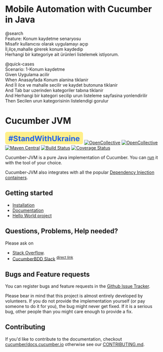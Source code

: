 # Mobile Automation with Cucumber in Java


@search
<br>Feature: Konum kaydetme senaryosu
<br>Misafir kullanıcısı olarak uygulamayı açıp
<br>İl,ilçe,mahalle girerek konum kaydedip
<br>Herhangi bir kategoriye ait ürünleri listelemek istiyorum.

@quick-cases<br>
  Scenario: 1-Konum kaydetme<br>
    Given Uygulama acilir<br>
     When Anasayfada Konum alanina tiklanir<br>
      And İl ilce ve mahalle secilir ve kaydet butonuna tiklanir<br>
      And Tab bar uzerinden kategoriler tabına tiklanir<br>
      And Herhangi bir kategori secilip urun listeleme sayfasina yonlendirilir<br>
     Then Secilen urun kategorisinin listelendigi gorulur<br>


# Cucumber JVM

[![#StandWithUkraine](https://raw.githubusercontent.com/vshymanskyy/StandWithUkraine/main/badges/StandWithUkraine.svg)](https://vshymanskyy.github.io/StandWithUkraine)
[![OpenCollective](https://opencollective.com/cucumber/backers/badge.svg)](https://opencollective.com/cucumber) 
[![OpenCollective](https://opencollective.com/cucumber/sponsors/badge.svg)](https://opencollective.com/cucumber)
[![Maven Central](https://img.shields.io/maven-central/v/io.cucumber/cucumber-java.svg?label=Maven%20Central)](https://search.maven.org/search?q=g:%22io.cucumber%22%20AND%20a:%22cucumber-java%22)
[![Build Status](https://github.com/cucumber/cucumber-jvm/workflows/Cucumber%20CI/badge.svg)](https://github.com/cucumber/cucumber-jvm/actions)
[![Coverage Status](https://codecov.io/gh/cucumber/cucumber-jvm/branch/main/graph/badge.svg)](https://codecov.io/gh/cucumber/cucumber-jvm/branch/main)

Cucumber-JVM is a pure Java implementation of Cucumber. 
You can [run](https://cucumber.io/docs/cucumber/api/#running-cucumber) it with 
the tool of your choice.

Cucumber-JVM also integrates with all the popular 
[Dependency Injection containers](https://cucumber.io/docs/installation/java/#dependency-injection).

## Getting started
 * [Installation](https://cucumber.io/docs/installation/java/)
 * [Documentation](https://cucumber.io/docs/cucumber/)
 * [Hello World project](https://github.com/cucumber/cucumber-java-skeleton)

## Questions, Problems, Help needed?

Please ask on 
 * [Stack Overflow](https://stackoverflow.com/questions/tagged/cucumber-jvm).
 * [CucumberBDD Slack](https://cucumberbdd-slack-invite.herokuapp.com/) <sup>[direct link](https://cucumberbdd.slack.com/)</sup>

## Bugs and Feature requests

You can register bugs and feature requests in the 
[Github Issue Tracker](https://github.com/cucumber/cucumber-jvm/issues). 

Please bear in mind that this project is almost entirely developed by 
volunteers. If you do not provide the implementation yourself (or pay someone 
to do it for you), the bug might never get fixed. If it is a serious bug, other 
people than you might care enough to provide a fix.

## Contributing 

If you'd like to contribute to the documentation, checkout 
[cucumber/docs.cucumber.io](https://github.com/cucumber/docs.cucumber.io) 
otherwise see our
[CONTRIBUTING.md](https://github.com/cucumber/cucumber-jvm/blob/main/CONTRIBUTING.md).
